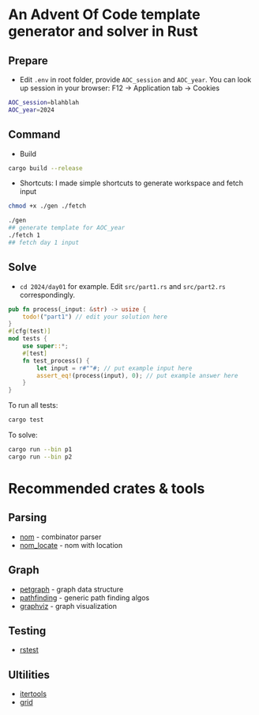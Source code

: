 # An Advent Of Code template generator and solver in Rust

## Prepare
- Edit `.env` in root folder, provide `AOC_session` and `AOC_year`.
You can look up session in your browser:
F12 -> Application tab -> Cookies

```sh
AOC_session=blahblah
AOC_year=2024
```

## Command
- Build
```sh
cargo build --release
```

- Shortcuts: I made simple shortcuts to generate workspace and fetch input
```sh
chmod +x ./gen ./fetch

./gen
## generate template for AOC_year
./fetch 1 
## fetch day 1 input
```

## Solve
- `cd 2024/day01` for example. Edit `src/part1.rs` and `src/part2.rs` correspondingly.
```rust
pub fn process(_input: &str) -> usize {
    todo!("part1") // edit your solution here
}
#[cfg(test)]
mod tests {
    use super::*;
    #[test]
    fn test_process() {
        let input = r#""#; // put example input here
        assert_eq!(process(input), 0); // put example answer here
    }
}
```

To run all tests:
```sh
cargo test
```

To solve:
```sh
cargo run --bin p1
cargo run --bin p2
```

# Recommended crates & tools

## Parsing
- [nom](https://crates.io/crates/nom) - combinator parser
- [nom_locate](https://crates.io/crates/nom_locate) - nom with location

## Graph
- [petgraph](https://crates.io/crates/petgraph) - graph data structure
- [pathfinding](https://crates.io/crates/pathfinding) - generic path finding algos
- [graphviz](https://graphviz.org/documentation/) - graph visualization

## Testing
- [rstest](https://crates.io/crates/rstest)

## Ultilities
- [itertools](https://crates.io/crates/itertools)
- [grid](https://crates.io/crates/grid)
